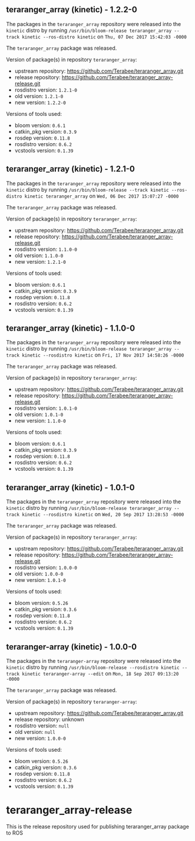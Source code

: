 ## teraranger_array (kinetic) - 1.2.2-0

The packages in the `teraranger_array` repository were released into the `kinetic` distro by running `/usr/bin/bloom-release teraranger_array --track kinetic --ros-distro kinetic` on `Thu, 07 Dec 2017 15:42:03 -0000`

The `teraranger_array` package was released.

Version of package(s) in repository `teraranger_array`:

- upstream repository: https://github.com/Terabee/teraranger_array.git
- release repository: https://github.com/Terabee/teraranger_array-release.git
- rosdistro version: `1.2.1-0`
- old version: `1.2.1-0`
- new version: `1.2.2-0`

Versions of tools used:

- bloom version: `0.6.1`
- catkin_pkg version: `0.3.9`
- rosdep version: `0.11.8`
- rosdistro version: `0.6.2`
- vcstools version: `0.1.39`


## teraranger_array (kinetic) - 1.2.1-0

The packages in the `teraranger_array` repository were released into the `kinetic` distro by running `/usr/bin/bloom-release --track kinetic --ros-distro kinetic teraranger_array` on `Wed, 06 Dec 2017 15:07:27 -0000`

The `teraranger_array` package was released.

Version of package(s) in repository `teraranger_array`:

- upstream repository: https://github.com/Terabee/teraranger_array.git
- release repository: https://github.com/Terabee/teraranger_array-release.git
- rosdistro version: `1.1.0-0`
- old version: `1.1.0-0`
- new version: `1.2.1-0`

Versions of tools used:

- bloom version: `0.6.1`
- catkin_pkg version: `0.3.9`
- rosdep version: `0.11.8`
- rosdistro version: `0.6.2`
- vcstools version: `0.1.39`


## teraranger_array (kinetic) - 1.1.0-0

The packages in the `teraranger_array` repository were released into the `kinetic` distro by running `/usr/bin/bloom-release teraranger_array --track kinetic --rosdistro kinetic` on `Fri, 17 Nov 2017 14:58:26 -0000`

The `teraranger_array` package was released.

Version of package(s) in repository `teraranger_array`:

- upstream repository: https://github.com/Terabee/teraranger_array.git
- release repository: https://github.com/Terabee/teraranger_array-release.git
- rosdistro version: `1.0.1-0`
- old version: `1.0.1-0`
- new version: `1.1.0-0`

Versions of tools used:

- bloom version: `0.6.1`
- catkin_pkg version: `0.3.9`
- rosdep version: `0.11.8`
- rosdistro version: `0.6.2`
- vcstools version: `0.1.39`


## teraranger_array (kinetic) - 1.0.1-0

The packages in the `teraranger_array` repository were released into the `kinetic` distro by running `/usr/bin/bloom-release teraranger_array --track kinetic --rosdistro kinetic` on `Wed, 20 Sep 2017 13:28:53 -0000`

The `teraranger_array` package was released.

Version of package(s) in repository `teraranger_array`:

- upstream repository: https://github.com/Terabee/teraranger_array.git
- release repository: https://github.com/Terabee/teraranger_array-release.git
- rosdistro version: `1.0.0-0`
- old version: `1.0.0-0`
- new version: `1.0.1-0`

Versions of tools used:

- bloom version: `0.5.26`
- catkin_pkg version: `0.3.6`
- rosdep version: `0.11.8`
- rosdistro version: `0.6.2`
- vcstools version: `0.1.39`


## teraranger-array (kinetic) - 1.0.0-0

The packages in the `teraranger-array` repository were released into the `kinetic` distro by running `/usr/bin/bloom-release --rosdistro kinetic --track kinetic teraranger-array --edit` on `Mon, 18 Sep 2017 09:13:20 -0000`

The `teraranger_array` package was released.

Version of package(s) in repository `teraranger-array`:

- upstream repository: https://github.com/Terabee/teraranger_array.git
- release repository: unknown
- rosdistro version: `null`
- old version: `null`
- new version: `1.0.0-0`

Versions of tools used:

- bloom version: `0.5.26`
- catkin_pkg version: `0.3.6`
- rosdep version: `0.11.8`
- rosdistro version: `0.6.2`
- vcstools version: `0.1.39`


# teraranger_array-release
This is the release repository used for publishing teraranger_array package to ROS 
